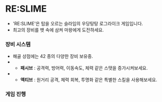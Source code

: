 # **RE:SLIME**
- 'RE:SLIME'은 탑을 오르는 슬라임의 우당탕탕 로그라이크 게임입니다.
- 최고의 장비를 뱃 속에 삼켜 마왕에게 도전하세요.

### 장비 시스템
- 해골 상점에는 42 종의 다양한 장비 보유중.
- - **패시브** : 공격력, 방어력, 이동속도, 체력 같은 스탯을 증가시켜보세요.
- - **액티브** : 원거리 공격, 체력 회복, 투명화 같은 특별한 스킬을 사용해보세요.

### 게임 진행

